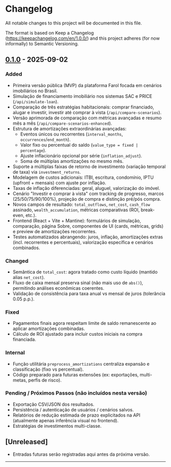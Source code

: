 # Changelog

All notable changes to this project will be documented in this file.

The format is based on Keep a Changelog (https://keepachangelog.com/en/1.0.0/) and this project adheres (for now informally) to Semantic Versioning.

## [0.1.0] - 2025-09-02
### Added
- Primeira versão pública (MVP) da plataforma Farol focada em cenários imobiliários no Brasil.
- Simulação de financiamento imobiliário nos sistemas SAC e PRICE (`/api/simulate-loan`).
- Comparação de três estratégias habitacionais: comprar financiado, alugar e investir, investir até comprar à vista (`/api/compare-scenarios`).
- Versão aprimorada de comparação com métricas avançadas e resumo mês a mês (`/api/compare-scenarios-enhanced`).
- Estrutura de amortizações extraordinárias avançadas:
  - Eventos únicos ou recorrentes (`interval_months`, `occurrences`/`end_month`).
  - Valor fixo ou percentual do saldo (`value_type = fixed | percentage`).
  - Ajuste inflacionário opcional por série (`inflation_adjust`).
  - Soma de múltiplas amortizações no mesmo mês.
- Suporte a múltiplas faixas de retorno de investimento (variação temporal de taxa) via `investment_returns`.
- Modelagem de custos adicionais: ITBI, escritura, condomínio, IPTU (upfront + mensais) com ajuste por inflação.
- Taxas de inflação diferenciadas: geral, aluguel, valorização do imóvel.
- Cenário "Investir e comprar à vista" com tracking de progresso, marcos (25/50/75/90/100%), projeção de compra e distinção pré/pós compra.
- Novos campos de resultado: `total_outflows`, `net_cost`, `cash_flow` assinado, `wealth_accumulation`, métricas comparativas (ROI, break-even, etc.).
- Frontend (React + Vite + Mantine): formulários de simulação, comparação, página Sobre, componentes de UI (cards, métricas, grids) e preview de amortizações recorrentes.
- Testes automatizados abrangendo: juros, inflação, amortizações extras (incl. recorrentes e percentuais), valorização específica e cenários combinados.

### Changed
- Semântica de `total_cost`: agora tratado como custo líquido (mantido alias `net_cost`).
- Fluxo de caixa mensal preserva sinal (não mais uso de `abs()`), permitindo análises econômicas coerentes.
- Validação de consistência para taxa anual vs mensal de juros (tolerância 0.05 p.p.).

### Fixed
- Pagamentos finais agora respeitam limite de saldo remanescente ao aplicar amortizações combinadas.
- Cálculo de ROI ajustado para incluir custos iniciais na compra financiada.

### Internal
- Função utilitária `preprocess_amortizations` centraliza expansão e classificação (fixo vs percentual).
- Código preparado para futuras extensões (ex: exportações, multi-metas, perfis de risco).

### Pending / Próximos Passos (não incluídos nesta versão)
- Exportação CSV/JSON dos resultados.
- Persistência / autenticação de usuários / cenários salvos.
- Relatórios de redução estimada de prazo explicitados na API (atualmente apenas inferência visual no frontend).
- Estratégias de investimentos multi-classe.

## [Unreleased]
- Entradas futuras serão registradas aqui antes da próxima versão.

---

[0.1.0]: https://example.com/farol/releases/tag/v0.1.0
